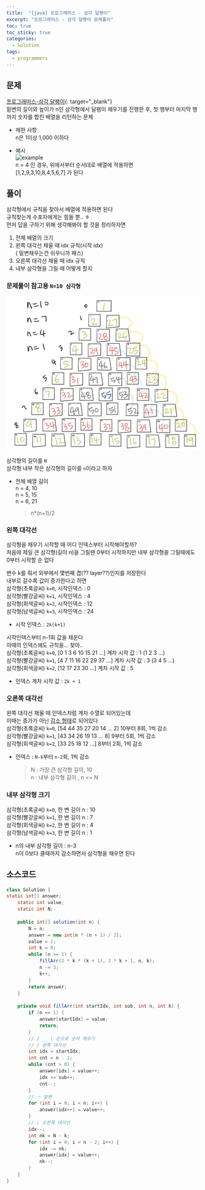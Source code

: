 ```yaml
---
title:  "[java] 프로그래머스 - 삼각 달팽이"
excerpt: "프로그래머스 - 삼각 달팽이 문제풀이"
toc: true
toc_sticky: true
categories:
  - Solution
tags:
  - programmers
---
```

## 문제  
[프로그래머스-삼각 달팽이](https://programmers.co.kr/learn/courses/30/lessons/68645?language=java){: target="_blank"}  
밑변의 길이와 높이가 n인 삼각형에서 달팽이 채우기를 진행한 후, 첫 행부터 마지막 행까지 숫자를 합친 배열을 리턴하는 문제  

* 제한 사항  
n은 1이상 1,000 이하다  

* 예시  
![example](https://grepp-programmers.s3.ap-northeast-2.amazonaws.com/files/production/e1e53b93-dcdf-446f-b47f-e8ec1292a5e0/examples.png)  
n = 4 인 경우, 위에서부터 순서대로 배열에 적용하면  
[1,2,9,3,10,8,4,5,6,7] 가 된다  


## 풀이  
삼각형에서 규칙을 찾아서 배열에 적용하면 된다  
규칙찾는게 수포자에게는 힘들 뿐.. ㅎ  
먼저 답을 구하기 위해 생각해봐야 할 것을 정리하자면  
1. 전체 배열의 크기  
2. 왼쪽 대각선 채울 때 idx 규칙(시작 idx)  
( 밑변채우는건 쉬우니까 패스)  
3. 오른쪽 대각선 채울 때 idx 규칙  
4. 내부 삼각형을 그릴 때 어떻게 할지  

### 문제풀이 참고용 `N=10 삼각형`  
![나의 노가다](/assets/images/post/200923-1.png)  

삼각형의 길이를 `N`  
삼각형 내부 작은 삼각형의 길이를 `n`이라고 하자  
* 전체 배열 길이  
 n = 4, 10  
 n = 5, 15  
 n = 6, 21  
  > n*(n+1)/2  

### 왼쪽 대각선  
삼각형을 채우기 시작할 때 어디 인덱스부터 시작해야할까?  
처음에 제일 큰 삼각형(길이 n)을 그릴땐 0부터 시작하지만 내부 삼각형을 그릴때에도 0부터 시작할 순 없다  

변수 k를 줘서 외부에서 몇번째 겹(?? layer??)인지를 저장한다  
내부로 갈수록 값이 증가한다고 하면  
삼각형(초록글씨) `k=0`, 시작인덱스 : 0  
삼각형(빨강글씨) `k=1`, 시작인덱스 : 4  
삼각형(회색글씨) `k=2`, 시작인덱스 : 12  
삼각형(남색글씨) `k=3`, 시작인덱스 : 24  
 * 시작 인덱스 : `2k(k+1)`  

시작인덱스부터 n-1회 값을 채운다  
이때의 인덱스에도 규칙을... 찾아..   
삼각형(초록글씨) `k=0`, [0 1 3 6 10 15 21 ...] 계차 시작 값 : 1 (1 2 3 ...)  
삼각형(빨강글씨) `k=1`, [4 7 11 16 22 29 37 ...] 계차 시작 값 : 3 (3 4 5 ...)  
삼각형(회색글씨) `k=2`, [12 17 23 30 ...] 계차 시작 값 : 5  
* 인덱스 계차 시작 값 : `2k + 1`  

### 오른쪽 대각선  
왼쪽 대각선 채울 때 인덱스처럼 계차 수열로 되어있는데  
이때는 증가가 아닌 <ins>감소 형태</ins>로 되어있다  
삼각형(초록글씨) `k=0`, [54 44 35 27 20 14 ... 2] 10부터 8회, 1씩 감소  
삼각형(빨강글씨) `k=1`, [43 34 26 19 13 ... 8] 9부터 5회, 1씩 감소  
삼각형(회색글씨) `k=2`, [33 25 18 12 ...] 8부터 2회, 1씩 감소  
* 인덱스 : `N-k`부터 `n-2`회, 1씩 감소  
  > N : 가장 큰 삼각형 길이, 10  
  > n : 내부 삼각형 길이 , n <= N  

### 내부 삼각형 크기  
삼각형(초록글씨) `k=0`, 한 변 길이 n : 10  
삼각형(빨강글씨) `k=1`, 한 변 길이 n : 7  
삼각형(회색글씨) `k=2`, 한 변 길이 n : 4  
삼각형(남색글씨) `k=3`, 한 변 길이 n : 1  
* n의 내부 삼각형 길이 : n-3  
n이 0보다 클때까지 감소하면서 삼각형을 채우면 된다  


## 소스코드  
```java
class Solution {
static int[] answer;
	static int value;
	static int N;

	public int[] solution(int n) {
		N = n;
		answer = new int[n * (n + 1) / 2];
		value = 1;
		int k = 0;
		while (n >= 1) {
			fillArr(2 * k * (k + 1), 2 * k + 1, n, k);
			n -= 3;
			k++;
		}
		return answer;
	}

	private void fillArr(int startIdx, int sub, int n, int k) {
		if (n == 1) {
			answer[startIdx] = value;
			return;
		}
		// / __ \ 순으로 숫자 채우기
		// / 왼쪽 대각선
		int idx = startIdx;
		int cnt = n - 1;
		while (cnt > 0) {
			answer[idx] = value++;
			idx += sub++;
			cnt--;
		}
		// ㅡ 밑변
		for (int i = 0; i < n; i++) {
			answer[idx++] = value++;
		}
		// \ 오른쪽 대각선
		idx--;
		int nk = N - k;
		for (int i = 0; i < n - 2; i++) {
			idx -= nk;
			answer[idx] = value++;
			nk--;
		}
	}
}
```